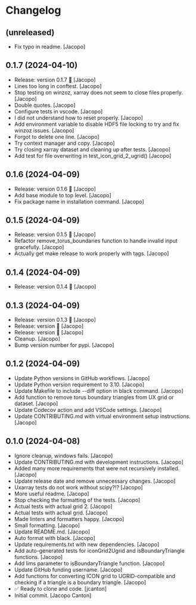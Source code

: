 Changelog
=========


(unreleased)
------------
- Fix typo in readme. [Jacopo]


0.1.7 (2024-04-10)
------------------
- Release: version 0.1.7 🚀 [Jacopo]
- Lines too long in conftest. [Jacopo]
- Stop testing on winzoz, xarray does not seem to close files properly.
  [Jacopo]
- Double quotes. [Jacopo]
- Configure tests in vscode. [Jacopo]
- I did not understand how to reset properly. [Jacopo]
- Add environment variable to disable HDF5 file locking to try and fix
  winzoz issues. [Jacopo]
- Forgot to delete one line. [Jacopo]
- Try context manager and copy. [Jacopo]
- Try closing xarray dataset and cleaning up after tests. [Jacopo]
- Add test for file overwriting in test_icon_grid_2_ugrid() [Jacopo]


0.1.6 (2024-04-09)
------------------
- Release: version 0.1.6 🚀 [Jacopo]
- Add base module to top level. [Jacopo]
- Fix package name in installation command. [Jacopo]


0.1.5 (2024-04-09)
------------------
- Release: version 0.1.5 🚀 [Jacopo]
- Refactor remove_torus_boundaries function to handle invalid input
  gracefully. [Jacopo]
- Actually get make release to work properly with tags. [Jacopo]


0.1.4 (2024-04-09)
------------------
- Release: version 0.1.4 🚀 [Jacopo]


0.1.3 (2024-04-09)
------------------
- Release: version 0.1.3 🚀 [Jacopo]
- Release: version  🚀 [Jacopo]
- Release: version  🚀 [Jacopo]
- Cleanup. [Jacopo]
- Bump version number for pypi. [Jacopo]


0.1.2 (2024-04-09)
------------------
- Update Python versions in GitHub workflows. [Jacopo]
- Update Python version requirement to 3.10. [Jacopo]
- Update Makefile to include --diff option in black command. [Jacopo]
- Add function to remove torus boundary triangles from UX grid or
  dataset. [Jacopo]
- Update Codecov action and add VSCode settings. [Jacopo]
- Update CONTRIBUTING.md with virtual environment setup instructions.
  [Jacopo]


0.1.0 (2024-04-08)
------------------
- Ignore cleanup, windows fails. [Jacopo]
- Update CONTRIBUTING.md with development instructions. [Jacopo]
- Added many more requirements that were not recursively installed.
  [Jacopo]
- Update release date and remove unnecessary changes. [Jacopo]
- Uxarray tests do not work without scipy?!? [Jacopo]
- More useful readme. [Jacopo]
- Stop checking the formatting of the tests. [Jacopo]
- Actual tests with actual grid 2. [Jacopo]
- Actual tests with actual grid. [Jacopo]
- Made linters and formatters happy. [Jacopo]
- Small formatting. [Jacopo]
- Update README.md. [Jacopo]
- Auto format with black. [Jacopo]
- Update requirements.txt with new dependencies. [Jacopo]
- Add auto-generated tests for iconGrid2Ugrid and isBoundaryTriangle
  functions. [Jacopo]
- Add lims parameter to isBoundaryTriangle function. [Jacopo]
- Update GitHub funding username. [Jacopo]
- Add functions for converting ICON grid to UGRID-compatible and
  checking if a triangle is a boundary triangle. [Jacopo]
- ✅ Ready to clone and code. [jcanton]
- Initial commit. [Jacopo Canton]


